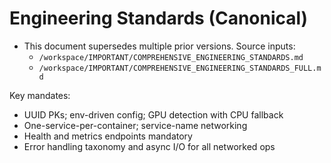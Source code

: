 # Engineering Standards (Canonical)

- This document supersedes multiple prior versions. Source inputs:
  - `/workspace/IMPORTANT/COMPREHENSIVE_ENGINEERING_STANDARDS.md`
  - `/workspace/IMPORTANT/COMPREHENSIVE_ENGINEERING_STANDARDS_FULL.md`

Key mandates:
- UUID PKs; env-driven config; GPU detection with CPU fallback
- One-service-per-container; service-name networking
- Health and metrics endpoints mandatory
- Error handling taxonomy and async I/O for all networked ops